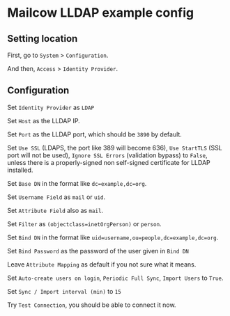 # Mailcow LLDAP example config

## Setting location
First, go to `System` > `Configuration`.

And then, `Access` > `Identity Provider`.

## Configuration

Set `Identity Provider` as `LDAP`

Set `Host` as the LLDAP IP.

Set `Port` as the LLDAP port, which should be `3890` by default.

Set `Use SSL` (LDAPS, the port like 389 will become 636), `Use StartTLS` (SSL port will not be used), `Ignore SSL Errors` (validation bypass) to `False`, unless there is a properly-signed non self-signed certificate for LLDAP installed.

Set `Base DN` in the format like `dc=example,dc=org`.

Set `Username Field` as `mail` or `uid`.

Set `Attribute Field` also as `mail`.

Set `Filter` as `(objectclass=inetOrgPerson)` or `person`.

Set `Bind DN` in the format like `uid=username,ou=people,dc=example,dc=org`.

Set `Bind Password` as the password of the user given in `Bind DN`

Leave `Attribute Mapping` as default if you not sure what it means.

Set `Auto-create users on login`, `Periodic Full Sync`, `Import Users` to `True`.

Set `Sync / Import interval (min)` to `15`

Try `Test Connection`, you should be able to connect it now.
